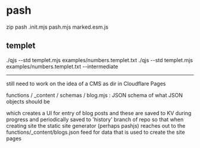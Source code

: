# pash

zip pash .init.mjs pash.mjs marked.esm.js



## templet

./qjs --std templet.mjs examples/numbers.templet.txt
./qjs --std templet.mjs examples/numbers.templet.txt --intermediate


---

still need to work on the idea of a CMS as dir in Cloudflare Pages

functions /
  _content /
    schemas /
      blog.mjs : 
        JSON schema of what JSON objects should be

 which creates a UI for entry of blog posts and these are saved to KV during
 progress and periodically saved to 'history' branch of repo so that 
 when creating site the static site generator (perhaps pashjs) reaches out
 to the functions/_content/blogs.json feed for data that is used to create 
 the site pages

